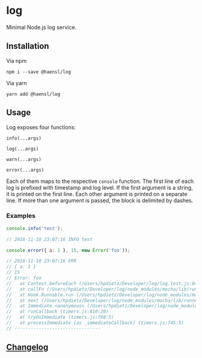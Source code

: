 # log
Minimal Node.js log service.

## Installation

Via npm

`npm i --save @haensl/log`

Via yarn

`yarn add @haensl/log`

## Usage

Log exposes four functions:

`info(...args)`

`log(...args)`

`warn(...args)`

`error(...args)`

Each of them maps to the respective `console` function.
The first line of each log is prefixed with timestamp and log level.
If the first argument is a string, it is printed on the first line.
Each other argument is printed on a separate line.
If more than one argument is passed, the block is delimited by dashes.

### Examples

```javascript
console.info('test');

// 2018-11-10 23:07:16 INFO test
```

```javascript
console.error({ a: 1 }, 15, new Error('foo'));

// 2018-11-10 23:07:16 ERR
// { a: 1 }
// 15
// Error: foo
//   at Context.beforeEach (/Users/hpdietz/Developer/log/log.test.js:84:39)
//   at callFn (/Users/hpdietz/Developer/log/node_modules/mocha/lib/runnable.js:372:21)
//   at Hook.Runnable.run (/Users/hpdietz/Developer/log/node_modules/mocha/lib/runnable.js:364:7)
//   at next (/Users/hpdietz/Developer/log/node_modules/mocha/lib/runner.js:317:10)
//   at Immediate.<anonymous> (/Users/hpdietz/Developer/log/node_modules/mocha/lib/runner.js:347:5)
//   at runCallback (timers.js:810:20)
//   at tryOnImmediate (timers.js:768:5)
//   at processImmediate [as _immediateCallback] (timers.js:745:5)
// --------------------------------
```

## [Changelog](CHANGELOG.md)
